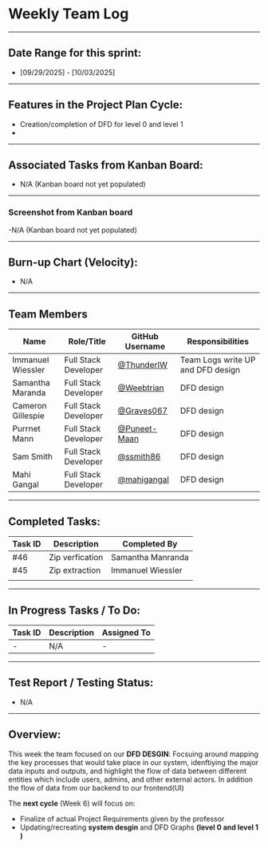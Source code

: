 # Weekly Team Log  
---
## Date Range for this sprint:
- [09/29/2025] - [10/03/2025]  

---

## Features in the Project Plan Cycle:
- Creation/completion of DFD for level 0 and level 1
- 

---

## Associated Tasks from Kanban Board:
- N/A (Kanban board not yet populated)  

---

### Screenshot from Kanban board
-N/A (Kanban board not yet populated)  



---

## Burn-up Chart (Velocity):
- N/A  

---

## Team Members  

| Name              | Role/Title          | GitHub Username                                          | Responsibilities |
|-------------------|---------------------|----------------------------------------------------------|------------------|
| Immanuel Wiessler | Full Stack Developer | [@ThunderIW](https://github.com/ThunderIW)               |Team Logs write UP  and DFD design   |
| Samantha Maranda  | Full Stack Developer | [@Weebtrian](https://github.com/Weebtrain)               | DFD design  |
| Cameron Gillespie | Full Stack Developer | [@Graves067](https://github.com/Graves067)               | DFD design  |
| Purrnet Mann      | Full Stack Developer | [@Puneet-Maan](https://github.com/Puneet-Maan)           | DFD design  |
| Sam Smith         | Full Stack Developer | [@ssmith86](https://github.com/ssmith86)                 | DFD design  |
| Mahi Gangal       | Full Stack Developer | [@mahigangal](https://github.com/mahigangal)             | DFD design     |

---

## Completed Tasks:

| Task ID | Description                 | Completed By |
| ------- | --------------------------- | ------------ |
| #46     | Zip verfication  |   Samantha Manranda  |
| #45     | Zip extraction | Immanuel Wiessler
|           |       |

---

## In Progress Tasks / To Do:

| Task ID | Description        | Assigned To |
| ------- | ------------------ | ----------- |
| -       | N/A                | -           |

---

## Test Report / Testing Status:
- N/A  

---

## Overview:
This week the team focused on our **DFD DESGIN**: Focsuing around mapping the key processes that would take place in our system, idenftiying the major data inputs and outputs, and highlight the flow of data between different entities which include users, admins, and other external actors. In addition the flow of data from our backend to our frontend(UI)



The **next cycle** (Week 6) will focus on:  
- Finalize of actual Project Requirements given by the professor
- Updating/recreating **system desgin** and DFD Graphs **(level 0 and level 1 )**
